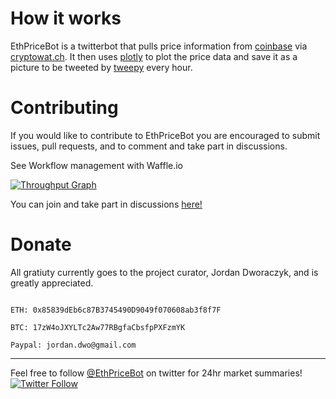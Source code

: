 # How it works
EthPriceBot is a twitterbot that pulls price information from
[coinbase](https://www.coinbase.com) via
[cryptowat.ch](https://cryptowat.ch/coinbase/ethusd/1d). It then uses
[plotly](https://plot.ly/python/) to plot the price data and save it as a
picture to be tweeted by [tweepy](https://github.com/tweepy/tweepy) every hour.

# Contributing
If you would like to contribute to EthPriceBot you are encouraged to submit
issues, pull requests, and to comment and take part in discussions.

See Workflow management with Waffle.io

[![Throughput Graph](https://graphs.waffle.io/JordanDworaczyk/EthPriceBot/throughput.svg)](https://waffle.io/JordanDworaczyk/EthPriceBot/)

You can join and take part in discussions [here!](https://waffle.io/JordanDworaczyk/EthPriceBot/join)

# Donate
All gratiuty currently goes to the project curator, Jordan Dworaczyk, and is greatly appreciated.

```

ETH: 0x85839dEb6c87B3745490D9049f070608ab3f8f7F

BTC: 17zW4oJXYLTc2Aw77RBgfaCbsfpPXFzmYK

Paypal: jordan.dwo@gmail.com

```

---

Feel free to follow [@EthPriceBot](https://twitter.com/EthPriceBot) on twitter for 24hr market summaries!
[![Twitter Follow](https://img.shields.io/twitter/follow/EthPriceBot.svg?style=social&label=Follow)](https://twitter.com/EthPriceBot)
